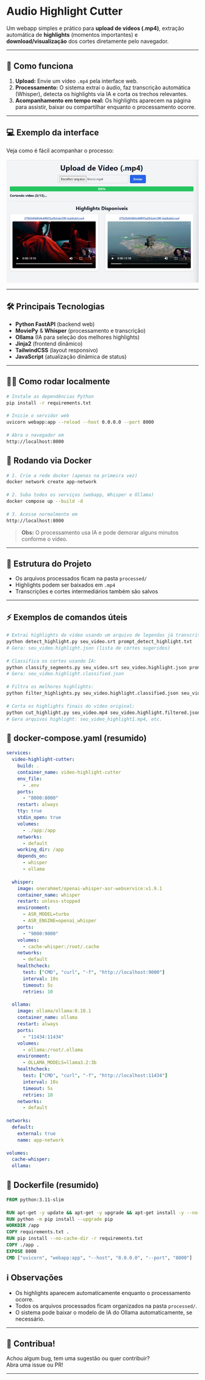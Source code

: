 # Audio Highlight Cutter

Um webapp simples e prático para **upload de vídeos (.mp4)**, extração automática de **highlights** (momentos importantes) e **download/visualização** dos cortes diretamente pelo navegador.

---

## 🚀 Como funciona

1. **Upload:** Envie um vídeo `.mp4` pela interface web.
2. **Processamento:** O sistema extrai o áudio, faz transcrição automática (Whisper), detecta os highlights via IA e corta os trechos relevantes.
3. **Acompanhamento em tempo real:** Os highlights aparecem na página para assistir, baixar ou compartilhar enquanto o processamento ocorre.

---

## 💻 Exemplo da interface

Veja como é fácil acompanhar o processo:

![Exemplo da interface Audio Highlight Cutter](assets/exemplo-frontend.jpg)

---

## 🛠️ Principais Tecnologias

- **Python FastAPI** (backend web)
- **MoviePy** & **Whisper** (processamento e transcrição)
- **Ollama** (IA para seleção dos melhores highlights)
- **Jinja2** (frontend dinâmico)
- **TailwindCSS** (layout responsivo)
- **JavaScript** (atualização dinâmica de status)

---

## 👨‍💻 Como rodar localmente

```bash
# Instale as dependências Python
pip install -r requirements.txt

# Inicie o servidor web
uvicorn webapp:app --reload --host 0.0.0.0 --port 8000

# Abra o navegador em
http://localhost:8000
```

## 🐳 Rodando via Docker

```bash
# 1. Crie a rede docker (apenas na primeira vez)
docker network create app-network

# 2. Suba todos os serviços (webapp, Whisper e Ollama)
docker compose up --build -d

# 3. Acesse normalmente em
http://localhost:8000
```

> **Obs:** O processamento usa IA e pode demorar alguns minutos conforme o vídeo.

---

## 📂 Estrutura do Projeto

- Os arquivos processados ficam na pasta `processed/`
- Highlights podem ser baixados em `.mp4`
- Transcrições e cortes intermediários também são salvos

---

## ⚡ Exemplos de comandos úteis

```bash
# Extrai highlights do vídeo usando um arquivo de legendas já transcrito:
python detect_highlight.py seu_video.srt prompt_detect_highlight.txt
# Gera: seu_video.highlight.json (lista de cortes sugeridos)

# Classifica os cortes usando IA:
python classify_segments.py seu_video.srt seu_video.highlight.json prompt_classify.txt
# Gera: seu_video.highlight.classified.json

# Filtra os melhores highlights:
python filter_highlights.py seu_video.highlight.classified.json seu_video.highlight.filtered.json

# Corta os highlights finais do vídeo original:
python cut_highlight.py seu_video.mp4 seu_video.highlight.filtered.json
# Gera arquivos highlight: seu_video_highlight1.mp4, etc.
```

## 🐳 docker-compose.yaml (resumido)

```yaml
services:
  video-highlight-cutter:
    build: .
    container_name: video-highlight-cutter
    env_file:
      - .env
    ports:
      - "8000:8000"
    restart: always
    tty: true
    stdin_open: true
    volumes:
      - ./app:/app
    networks:
      - default
    working_dir: /app
    depends_on:
      - whisper
      - ollama

  whisper:
    image: onerahmet/openai-whisper-asr-webservice:v1.9.1
    container_name: whisper
    restart: unless-stopped
    environment:
      - ASR_MODEL=turbo
      - ASR_ENGINE=openai_whisper
    ports:
      - "9000:9000"
    volumes:
      - cache-whisper:/root/.cache
    networks:
      - default
    healthcheck:
      test: ["CMD", "curl", "-f", "http://localhost:9000"]
      interval: 10s
      timeout: 5s
      retries: 10

  ollama:
    image: ollama/ollama:0.10.1
    container_name: ollama
    restart: always
    ports:
      - "11434:11434"
    volumes:
      - ollama:/root/.ollama
    environment:
      - OLLAMA_MODELS=llama3.2:3b
    healthcheck:
      test: ["CMD", "curl", "-f", "http://localhost:11434"]
      interval: 10s
      timeout: 5s
      retries: 10
    networks:
      - default

networks:
  default:
    external: true
    name: app-network

volumes:
  cache-whisper:
  ollama:
```

## 🐍 Dockerfile (resumido)

```dockerfile
FROM python:3.11-slim

RUN apt-get -y update && apt-get -y upgrade && apt-get install -y --no-install-recommends libmediainfo0v5 libmediainfo-dev ffmpeg
RUN python -m pip install --upgrade pip
WORKDIR /app
COPY requirements.txt .
RUN pip install --no-cache-dir -r requirements.txt
COPY ./app .
EXPOSE 8000
CMD ["uvicorn", "webapp:app", "--host", "0.0.0.0", "--port", "8000"]
```

## ℹ️ Observações

- Os highlights aparecem automaticamente enquanto o processamento ocorre.
- Todos os arquivos processados ficam organizados na pasta `processed/`.
- O sistema pode baixar o modelo de IA do Ollama automaticamente, se necessário.

---

## 🤝 Contribua!

Achou algum bug, tem uma sugestão ou quer contribuir?  
Abra uma issue ou PR!

---
